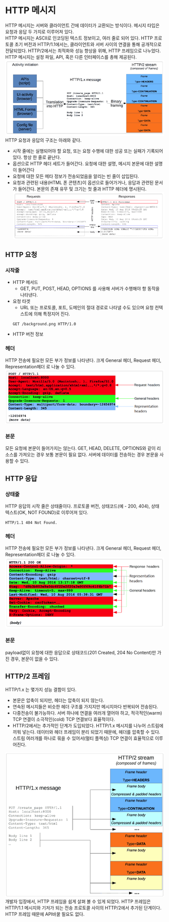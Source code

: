 # HTTP 메시지
HTTP 메시지는 서버와 클라이언트 간에 데이터가 교환되는 방식이다. 메시지 타입은 요청과 응답 두 가지로 이루어져 있다.</br>
HTTP 메시지는 ASCII로 인코딩된 텍스트 정보이고, 여러 줄로 되어 있다. HTTP 프로토콜 초기 버전과 HTTP/1.1에서는, 클라이언트와 서버 사이의 연결을 통해 공개적으로 전달되었다. HTTP/2에서는 최적화와 성능 향상을 위해, HTTP 프레임으로 나누었다. HTTP 메시지는 설정 파일, API, 혹은 다른 인터페이스를 총해 제공된다. 
</br>![Alt text](images/image4.png)</br>
HTTP 요청과 응답의 구조는 아래와 같다.
- 시작 줄에는 실행되어야 할 요청, 또는 요청 수행에 대한 성공 또는 실패가 기록되어 있다. 항상 한 줄로 끝난다.
- 옵션으로 HTTP 헤더 세트가 들어간다. 요청에 대한 설명, 메시지 본문에 대한 설명이 들어간다
- 요청에 대한 모든 메타 정보가 전송되었음을 알리는 빈 줄이 삽입된다.
- 요청과 관련된 내용(HTML 폰 콘텐츠)이 옵션으로 들어가거나, 응답과 관련된 문서가 들어간다. 본문의 존재 유무 및 크기는 첫 줄과 HTTP 헤더에 명시된다.
</br>![Alt text](images/image5.png)

## HTTP 요청
### 시작줄
- HTTP 메서드
   - GET, PUT, POST, HEAD, OPTIONS 를 사용해 서버가 수행해야 항 동작을 나타낸다.
- 요청 타겟
    - URL 또는 프로토콜, 포트, 도메인의 절대 경로로 나타낼 수도 있으며 요청 컨텍스트에 의해 특정지어 진다. 
    ```
    GET /background.png HTTP/1.0
    ```
- HTTP 버전 정보
### 헤더 
HTTP 전송에 필요헌 모든 부가 정보를 나타낸다. 
크게 General 헤더, Request 헤더, Representation헤더 로 나눌 수 있다.
</br>![Alt text](images/image6.png)
### 본문 
모든 요청에 본문이 들어가지는 않는다. GET, HEAD, DELETE, OPTIONS와 같이 리소스를 가져오는 경우 보통 본문이 필요 없다. 서버에 데이터를 전송하는 경우 본문을 사용할 수 있다.

## HTTP 응답
### 상태줄
HTTP 응답의 시작 줄은 상태줄이다. 프로토콜 버전, 상태코드(예 - 200, 404), 상태 텍스트(OK, NOT FOUND)로 이루어져 있다.
```
HTTP/1.1 404 Not Found.
```
### 헤더
HTTP 전송에 필요헌 모든 부가 정보를 나타낸다. 
크게 General 헤더, Request 헤더, Representation헤더 로 나눌 수 있다.
</br>![Alt text](images/image7.png)
### 본문 
payload없이 요청에 대한 응답으로 상태코드(201 Created, 204 No Content)만 가진 경우, 본문이 없을 수 있다.

## HTTP/2 프레임
HTTP/1.x 는 몇가지 성능 결함이 있다. 
- 본문은 압축이 되지만, 헤더는 압축이 되지 않는다.
- 연속된 메시지들은 비슷한 헤더 구조를 가지지만 메시지마다 반복되어 전송된다.
- 다중전송이 불가능하다. 서버 하나에 연결을 여러개 열어야 하고, 적극적인(warm) TCP 연결이 소극적인(cold) TCP 연결보다 효율적이다.
- HTTP/2에서는 추가적인 단계가 도입되었다. HTTP/1.x 메시지를 나누어 스트림에 끼워 넣는다. 데이터와 헤더 프레임이 분리 되었기 때문에, 헤더를 압축할 수 있다. 스트림 여러개를 하나로 묶을 수 있어서(멀티 플렉싱) TCP 연결이 효율적으로 이루어진다.

![Alt text](images/image8.png) 
</br>개발자 입장에서, HTTP 프레임을 쉽게 살펴 볼 수 있게 되었다. HTTP 프레임은 HTTP/1.1 메시지와 기저가 되는 전송 프로토콜 사이의 HTTP/2에서 추가된 단계이다. HTTP 프레임 때문에 API바꿀 필요도 없다. 

